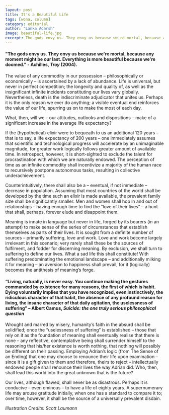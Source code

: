 ```yaml
---
layout: post
title: It's a Beautiful Life
tags: [wona, column]
category: editorial
author: "Lanka Adarsh"
image: beautiful-life.jpg
excerpt: The gods envy us. They envy us because we're mortal, because any moment might be our last. Everything is more beautiful because we're doomed.
---
```


#### "The gods envy us. They envy us because we're mortal, because any moment might be our last. Everything is more beautiful because we're doomed." - Achilles, _Troy_ (2004).

The value of any commodity in our possession – philosophically or economically – is ascertained by a lack of abundance. Life is universal, but never in perfect competition; the longevity and quality of, as well as the insignificant infinite incidents constituting our lives vary globally. Nevertheless, death is the indiscriminate adjudicator that unites us. Perhaps it is the only reason we ever do anything; a visible eventual end reinforces the value of our life, spurring us on to make the most of each day.

What, then, will we – our attitudes, outlooks and dispositions – make of a significant increase in the average life expectancy?

If the (hypothetical) elixir were to bequeath to us an additional 120 years – that is to say, a life expectancy of 200 years – one immediately assumes that scientific and technological progress will accelerate by an unimaginable magnitude, for greater work logically follows greater amount of available time. In retrospect, however, it is short-sighted to exclude the talent for procrastination with which we are naturally endowed. The perception of time as an infinite commodity shall incentivize a majority of the human race to recursively postpone autonomous tasks, resulting in collective underachievement.

Counterintuitively, there shall also be a – eventual, if not immediate – decrease in population. Assuming that most countries of the world shall be developed by the time such an elixir is made available, the prevalent family size shall be significantly smaller. Men and women shall hop in and out of relationships – having enough time to find the “love of their lives” – a hunt that shall, perhaps, forever elude and disappoint them.

Meaning is innate in language but never in life, forged by its bearers (in an attempt) to make sense of the series of circumstances that establish themselves as parts of their lives. It is sought from a definite number of sources – primarily suffering, love and work. Love and work become largely irrelevant in this scenario; very rarely shall these be the sources of fulfilment, and fodder for discerning meaning. By exclusion, we shall turn to suffering to define our lives. What a sad life this shall constitute! With suffering predominating the emotional landscape – and additionally milking it for meaning – an aversion to happiness shall prevail, for it (logically) becomes the antithesis of meaning’s forge.

#### “Living, naturally, is never easy. You continue making the gestures commanded by existence for many reasons, the first of which is habit. Dying voluntarily implies that you have recognized, even instinctively, the ridiculous character of that habit, the absence of any profound reason for living, the insane character of that daily agitation, the uselessness of suffering” – Albert Camus, _Suicide: the one truly serious philosophical question_

Wrought and marred by misery, humanity’s faith in the absurd shall be solidified; once the “uselessness of suffering” is established – those that rely on it as the foundation of meaning shall eventually realise that there is none – any reflective, contemplative being shall surrender himself to the reasoning that his/her existence is worth nothing, that nothing will possibly be different on their passing. Employing Adrian’s logic (from The Sense of an Ending) that one may choose to renounce their life upon examination – since it is a gift given to them and therefore, theirs to reject – intellectually endowed people shall renounce their lives the way Adrian did. Who, then, shall lead this world into the great unknown that is the future?

Our lives, although flawed, shall never be as disastrous. Perhaps it is conducive – even ominous – to have a life of eighty years. A supernumerary life may arouse gratitude initially, when one has a standard to compare it to; over time, however, it shall be the source of a universally prevalent disdain.

_Illustration Credits: Scott Laumann_
